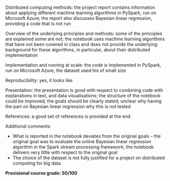 Distributed computing methods: the project report contains information about applying different machine learning algorithms in PySpark, run on Microsoft Azure; the report also discusses Bayesian linear regression, providing a code that is not run

Overview of the underlying principles and methods: some of the principles are explained some are not; the notebook uses machine learning algorithms that have not been covered in class and does not provide the underlying background for these algorithms, in particular, about their distributed implementation

Implementation and running at scale: the code is implemented in PySpark, run on Microsoft Azure, the dataset used his of small size

Reproducibility: yes, it looks like

Presentation: the presentation is good with respect to combining code with explanations in text, and data visualisations; the structure of the notebook could be improved; the goals should be clearly stated; unclear why having the part on Bayesian linear regression why this is not tested

References: a good set of references is provided at the end

Additional comments:
* What is reported in the notebook deviates from the original goals – the original goal was to evaluate the online Bayesian linear regression algorithm in the Spark stream processing framework; the notebook delivers very little with respect to the original goal
* The choice of the dataset is not fully justified for a project on distributed computing for big data

**Provisional course grade: 50/100**
